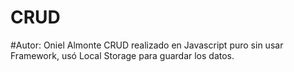 # CRUD
#Autor: Oniel Almonte
CRUD realizado en Javascript puro sin usar Framework, usó Local Storage para guardar los datos.

